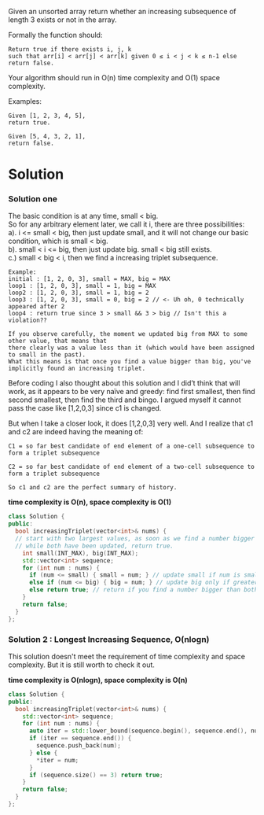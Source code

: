 Given an unsorted array return whether an increasing subsequence of length 3 exists or not in the array.

Formally the function should:

```
Return true if there exists i, j, k 
such that arr[i] < arr[j] < arr[k] given 0 ≤ i < j < k ≤ n-1 else return false.
```

Your algorithm should run in O(n) time complexity and O(1) space complexity.

Examples:

```
Given [1, 2, 3, 4, 5],
return true.

Given [5, 4, 3, 2, 1],
return false.
```
    
# Solution

### Solution one

The basic condition is at any time, small < big.  
So for any arbitrary element later, we call it i, there are three possibilities:  
a). i <= small < big, then just update small, and it will not change our basic condition, which is small < big.  
b). small < i <= big, then just update big. small < big still exists.  
c.) small < big < i, then we find a increasing triplet subsequence.  

```
Example:   
initial : [1, 2, 0, 3], small = MAX, big = MAX
loop1 : [1, 2, 0, 3], small = 1, big = MAX
loop2 : [1, 2, 0, 3], small = 1, big = 2
loop3 : [1, 2, 0, 3], small = 0, big = 2 // <- Uh oh, 0 technically appeared after 2
loop4 : return true since 3 > small && 3 > big // Isn't this a violation??

If you observe carefully, the moment we updated big from MAX to some other value, that means that 
there clearly was a value less than it (which would have been assigned to small in the past). 
What this means is that once you find a value bigger than big, you've implicitly found an increasing triplet.
```

Before coding I also thought about this solution and I did’t think that will work, as it appears to be very naïve and greedy: find first smallest, then find second smallest, then find the third and bingo. I argued myself it cannot pass the case like [1,2,0,3] since c1 is changed.

But when I take a closer look, it does [1,2,0,3] very well. And I realize that c1 and c2 are indeed having the meaning of:

```
C1 = so far best candidate of end element of a one-cell subsequence to form a triplet subsequence

C2 = so far best candidate of end element of a two-cell subsequence to form a triplet subsequence

So c1 and c2 are the perfect summary of history.
```

__time complexity is O(n), space complexity is O(1)__

```cpp
class Solution {
public:
  bool increasingTriplet(vector<int>& nums) {
  // start with two largest values, as soon as we find a number bigger than both, 
  // while both have been updated, return true.
    int small(INT_MAX), big(INT_MAX);
    std::vector<int> sequence;
    for (int num : nums) {
      if (num <= small) { small = num; } // update small if num is smaller than both
      else if (num <= big) { big = num; } // update big only if greater than small but smaller than big
      else return true; // return if you find a number bigger than both
    }
    return false;
  }
};
```

### Solution 2 : Longest Increasing Sequence, O(nlogn)

This solution doesn't meet the requirement of time complexity and space complexity.
But it is still worth to check it out.
    
__time complexity is O(nlogn), space complexity is O(n)__

```cpp
class Solution {
public:
  bool increasingTriplet(vector<int>& nums) {
    std::vector<int> sequence;
    for (int num : nums) {
      auto iter = std::lower_bound(sequence.begin(), sequence.end(), num);
      if (iter == sequence.end()) {
        sequence.push_back(num);
      } else {
        *iter = num;
      }
      if (sequence.size() == 3) return true;
    }
    return false;
  }
};
```
